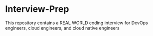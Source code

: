 # Interview-Prep
This repository contains a REAL WORLD coding interview for DevOps engineers, cloud engineers, and cloud native engineers
